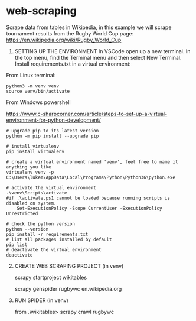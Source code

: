 # web-scraping
Scrape data from tables in Wikipedia, in this example we will scrape tournament results from the Rugby World Cup page: https://en.wikipedia.org/wiki/Rugby_World_Cup

1) SETTING UP THE ENVIRONMENT
In VSCode open up a new terminal. In the top menu, find the Terminal menu and then select New Terminal. Install requirements.txt in a virtual environment:

From Linux terminal:

    python3 -m venv venv 
    source venv/bin/activate 

From Windows powershell

https://www.c-sharpcorner.com/article/steps-to-set-up-a-virtual-environment-for-python-development/
    
    # upgrade pip to its latest version  
    python -m pip install --upgrade pip  

    # install virtualenv  
    pip install virtualenv  

    # create a virtual environment named 'venv', feel free to name it anything you like
    virtualenv venv -p C:\Users\lukem\AppData\Local\Programs\Python\Python36\python.exe 

    # activate the virtual environment 
    .\venv\Scripts\activate
    #if .\activate.ps1 cannot be loaded because running scripts is disabled on system.
        Set-ExecutionPolicy -Scope CurrentUser -ExecutionPolicy Unrestricted

    # check the python version
    python --version
    pip install -r requirements.txt
    # list all packages installed by default
    pip list
    # deactivate the virtual environment
    deactivate

2) CREATE WEB SCRAPING PROJECT (in venv)

    scrapy startproject wikitables
    
    scrapy genspider rugbywc en.wikipedia.org

3) RUN SPIDER (in venv)

    from .\wikitables> scrapy crawl rugbywc

